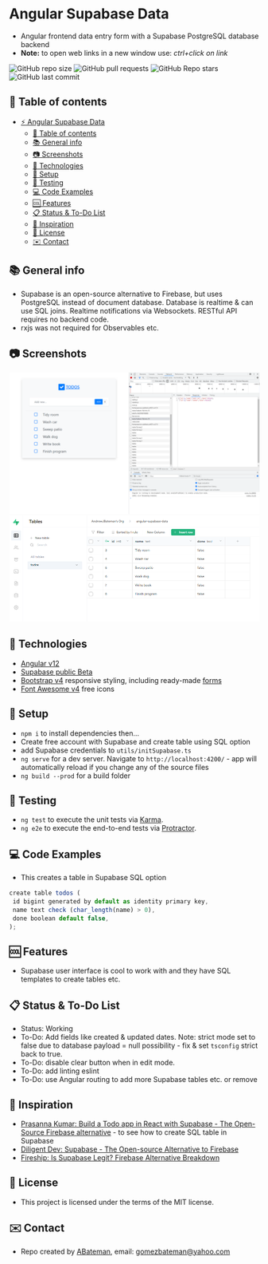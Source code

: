 # Angular Supabase Data

* Angular frontend data entry form with a Supabase PostgreSQL database backend
* **Note:** to open web links in a new window use: _ctrl+click on link_

![GitHub repo size](https://img.shields.io/github/repo-size/AndrewJBateman/angular-supabase-data?style=plastic)
![GitHub pull requests](https://img.shields.io/github/issues-pr/AndrewJBateman/angular-supabase-data?style=plastic)
![GitHub Repo stars](https://img.shields.io/github/stars/AndrewJBateman/angular-supabase-data?style=plastic)
![GitHub last commit](https://img.shields.io/github/last-commit/AndrewJBateman/angular-supabase-data?style=plastic)

## :page_facing_up: Table of contents

* [:zap: Angular Supabase Data](#zap-angular-supabase-data)
  * [:page_facing_up: Table of contents](#page_facing_up-table-of-contents)
  * [:books: General info](#books-general-info)
  * [:camera: Screenshots](#camera-screenshots)
  * [:signal_strength: Technologies](#signal_strength-technologies)
  * [:floppy_disk: Setup](#floppy_disk-setup)
  * [:flashlight: Testing](#flashlight-testing)
  * [:computer: Code Examples](#computer-code-examples)
  * [:cool: Features](#cool-features)
  * [:clipboard: Status & To-Do List](#clipboard-status--to-do-list)
  * [:clap: Inspiration](#clap-inspiration)
  * [:file_folder: License](#file_folder-license)
  * [:envelope: Contact](#envelope-contact)

## :books: General info

* Supabase is an open-source alternative to Firebase, but uses PostgreSQL instead of document database. Database is realtime & can use SQL joins. Realtime notifications via Websockets. RESTful API requires no backend code.
* rxjs was not required for Observables etc.

## :camera: Screenshots

![Example screenshot](./img/table.png)
![Example screenshot](./img/supabase.png)

## :signal_strength: Technologies

* [Angular v12](https://angular.io/)
* [Supabase public Beta](https://supabase.io/) 
* [Bootstrap v4](https://getbootstrap.com/) responsive styling, including ready-made [forms](https://getbootstrap.com/docs/5.0/forms/overview/)
* [Font Awesome v4](https://fontawesome.com/v4.7/icons/) free icons

## :floppy_disk: Setup

* `npm i` to install dependencies then...
* Create free account with Supabase and create table using SQL option
* add Supabase credentials to `utils/initSupabase.ts`
* `ng serve` for a dev server. Navigate to `http://localhost:4200/` - app will automatically reload if you change any of the source files
* `ng build --prod` for a build folder

## :flashlight: Testing

* `ng test` to execute the unit tests via [Karma](https://karma-runner.github.io).
* `ng e2e` to execute the end-to-end tests via [Protractor](http://www.protractortest.org/).

## :computer: Code Examples

* This creates a table in Supabase SQL option

```typescript
create table todos (
 id bigint generated by default as identity primary key,
 name text check (char_length(name) > 0),
 done boolean default false,
);
```

## :cool: Features

* Supabase user interface is cool to work with and they have SQL templates to create tables etc.

## :clipboard: Status & To-Do List

* Status: Working
* To-Do: Add fields like created & updated dates. Note: strict mode set to false due to database payload = null possibility - fix & set `tsconfig` strict back to true.
* To-Do: disable clear button when in edit mode.
* To-Do: add linting eslint
* To-Do: use Angular routing to add more Supabase tables etc. or remove

## :clap: Inspiration

* [Prasanna Kumar: Build a Todo app in React with Supabase - The Open-Source Firebase alternative](https://blog.prasanna.codes/build-a-todo-app-in-react-with-supabase-the-open-source-firebase-alternative) - to see how to create SQL table in Supabase
* [Diligent Dev: Supabase - The Open-source Alternative to Firebase](https://www.youtube.com/watch?v=RpnDkUMNzK0)
* [Fireship: Is Supabase Legit? Firebase Alternative Breakdown](https://www.youtube.com/watch?v=WiwfiVdfRIc)

## :file_folder: License

* This project is licensed under the terms of the MIT license.

## :envelope: Contact

* Repo created by [ABateman](https://github.com/AndrewJBateman), email: gomezbateman@yahoo.com
